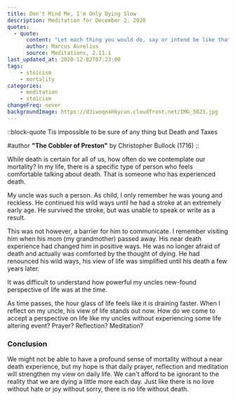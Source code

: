 ```yaml
---
title: Don't Mind Me, I'm Only Dying Slow
description: Meditation for December 2, 2020
quotes: 
  - quote:
      content: "Let each thing you would do, say or intend be like that of a dying person."
      author: Marcus Aurelius
      source: Meditations, 2.11.1
last_updated_at: 2020-12-02T07:23:00
tags:
    - stoicism
    - mortality
categories:
    - meditation
    - stoicism
changeFreq: never
backgroundImage: https://d3iwoqnah6ycun.cloudfront.net/IMG_5023.jpg
---
```


::block-quote
Tis impossible to be sure of any thing but Death and Taxes

#author
**"The Cobbler of Preston"** by Christopher Bullock (1716)
::

While death is certain for all of us, how often do we contemplate our mortality? In my life, there is a specific type of 
person who feels comfortable talking about death. That is someone who has experienced death. 

My uncle was such a person. As child, I only remember he was young and reckless. He continued his wild ways until he had 
a stroke at an extremely early age. He survived the stroke, but was unable to speak or write as a result.

This was not however, a barrier for him to communicate. I remember visiting him when his mom (my grandmother) passed 
away. His near death experience had changed him in positive ways. He was no longer afraid of death and actually was 
comforted by the thought of dying. He had renounced his wild ways, his view of life was simplified until his death a few 
years later.

It was difficult to understand how powerful my uncles new-found perspective of life was at the time. 

As time passes, the hour glass of life feels like it is draining faster. When I reflect on my uncle, his view of life 
stands out now. How do we come to accept a perspective on life like my uncles without experiencing some life altering 
event? Prayer? Reflection? Meditation?

### Conclusion

We might not be able to have a profound sense of mortality without a near death experience, but my hope is that daily 
prayer, reflection and meditation will strengthen my view on daily life. We can't afford to be ignorant to the reality 
that we are dying a little more each day. Just like there is no love without hate or joy without sorry, there is no life 
without death.
